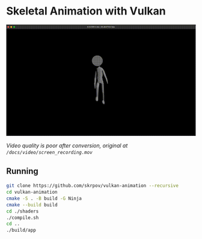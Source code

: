 # Skeletal Animation with Vulkan

![Demo](./docs/video/screen_recording.gif)

*Video quality is poor after conversion, original at `/docs/video/screen_recording.mov`*

## Running
```sh
git clone https://github.com/skrpov/vulkan-animation --recursive
cd vulkan-animation
cmake -S . -B build -G Ninja
cmake --build build
cd ./shaders
./compile.sh
cd ..
./build/app
```
